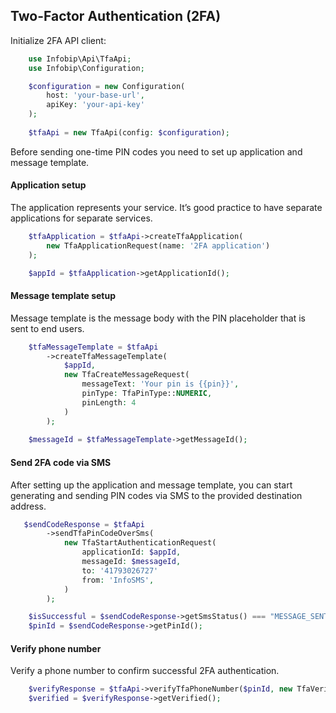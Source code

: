## Two-Factor Authentication (2FA)

Initialize 2FA API client:

```php
    use Infobip\Api\TfaApi;
    use Infobip\Configuration;

    $configuration = new Configuration(
        host: 'your-base-url',
        apiKey: 'your-api-key'
    );
    
    $tfaApi = new TfaApi(config: $configuration);
```

Before sending one-time PIN codes you need to set up application and message template.

#### Application setup

The application represents your service. It’s good practice to have separate applications for separate services.

```php
    $tfaApplication = $tfaApi->createTfaApplication(
        new TfaApplicationRequest(name: '2FA application')
    );

    $appId = $tfaApplication->getApplicationId();
```

#### Message template setup

Message template is the message body with the PIN placeholder that is sent to end users.

```php
    $tfaMessageTemplate = $tfaApi
        ->createTfaMessageTemplate(
            $appId,
            new TfaCreateMessageRequest(
                messageText: 'Your pin is {{pin}}',
                pinType: TfaPinType::NUMERIC,
                pinLength: 4
            )
        );
    
    $messageId = $tfaMessageTemplate->getMessageId();
```

#### Send 2FA code via SMS

After setting up the application and message template, you can start generating and sending PIN codes via SMS to the provided destination address.

```php
   $sendCodeResponse = $tfaApi
        ->sendTfaPinCodeOverSms(
            new TfaStartAuthenticationRequest(
                applicationId: $appId,
                messageId: $messageId,
                to: '41793026727'
                from: 'InfoSMS',
            )
        );

    $isSuccessful = $sendCodeResponse->getSmsStatus() === "MESSAGE_SENT";
    $pinId = $sendCodeResponse->getPinId();
```

#### Verify phone number

Verify a phone number to confirm successful 2FA authentication.

```php
    $verifyResponse = $tfaApi->verifyTfaPhoneNumber($pinId, new TfaVerifyPinRequest(pin: '1598'));
    $verified = $verifyResponse->getVerified();
```
